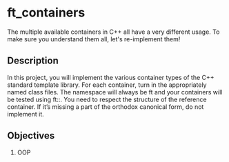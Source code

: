 # ft_containers
The multiple available containers in C++ all have a very different usage. To make sure you understand them all, let's re-implement them!

## Description
In this project, you will implement the various container types of the C++ standard
template library.
For each container, turn in the appropriately named class files.
The namespace will always be ft and your containers will be tested using ft::<container>.
You need to respect the structure of the reference container. If it’s missing a part of the
orthodox canonical form, do not implement it.

## Objectives
1. OOP
